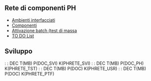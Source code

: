 ## Rete di componenti PH
- [Ambienti interfacciati](Sorgenti/DOC/TA/B£AMO/PHRETE_A)
- [Componenti](Sorgenti/DOC/TA/B£AMO/PHRETE_C)
- [Attivazione batch (test di massa](Sorgenti/DOC/TA/B£AMO/PHRETE_S)
- [TO DO List](Sorgenti/DOC/TA/B£AMO/PHRETE_W)

## Sviluppo
 :  : DEC T(MB) P(DOC_SVI) K(PHRETE_SVI)
 :  : DEC T(MB) P(DOC_PH) K(PHRETE_TST)
 :  : DEC T(MB) P(DOC) K(PHRETE_USR)
 :  : DEC T(MB) P(DOC) K(PHRETE_PTF)
